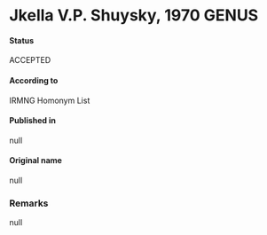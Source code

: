 Jkella V.P. Shuysky, 1970 GENUS
=======

#### Status
ACCEPTED

#### According to
IRMNG Homonym List

#### Published in
null

#### Original name
null

### Remarks
null